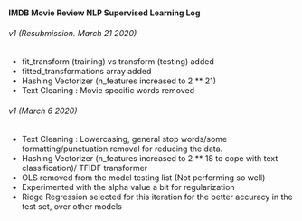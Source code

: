 #### IMDB Movie Review NLP Supervised Learning Log

###### v1 (Resubmission. March 21 2020)
- fit_transform (training) vs transform (testing) added
- fitted_transformations array added
- Hashing Vectorizer (n_features increased to 2 ** 21)
- Text Cleaning : Movie specific words removed

###### v1 (March 6 2020)
- Text Cleaning : Lowercasing, general stop words/some formatting/punctuation removal for reducing the data.
- Hashing Vectorizer (n_features increased to 2 ** 18 to cope with text classification)/ TFIDF transformer 
- OLS removed from the model testing list (Not performing so well)
- Experimented with the alpha value a bit for regularization 
- Ridge Regression selected for this iteration for the better accuracy in the test set, over other models 
